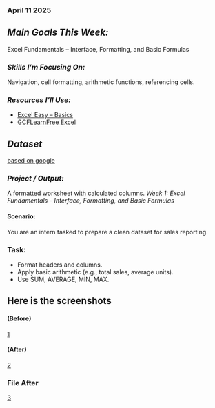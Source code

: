 ### April 11 2025 
## *Main Goals This Week:*   
Excel Fundamentals – Interface, Formatting, and Basic Formulas
        
### *Skills I’m Focusing On:*  
Navigation, cell formatting, arithmetic functions, referencing cells.

### *Resources I’ll Use:*
- [Excel Easy – Basics](https://www.excel-easy.com/)
- [GCFLearnFree Excel](https://edu.gcfglobal.org/en/excel/)
## *Dataset*
[based on google](file/SampleData.xlsx)
### *Project / Output:*
A formatted worksheet with calculated columns. 
*Week 1: Excel Fundamentals – Interface, Formatting, and Basic Formulas*

#### Scenario:   
You are an intern tasked to prepare a clean dataset for sales reporting.

### Task:
- Format headers and columns.
- Apply basic arithmetic (e.g., total sales, average units).
- Use SUM, AVERAGE, MIN, MAX.

## Here is the screenshots
#### (Before)
[1](image/Screenshot%202025-04-11%20122142.png)
#### (After)
[2](image/rating%208%20above.png)
### File After
[3](file/week%201.xlsx)
